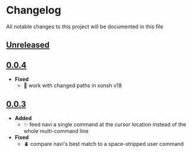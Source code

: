 # Changelog
All notable changes to this project will be documented in this file

[unreleased]: https://github.com/eugenesvk/xontrib-navi/compare/0.0.3...HEAD
## [Unreleased]
<!-- - __Added__ -->
  <!-- + :sparkles:  -->
  <!-- new features -->
<!-- - __Changed__ -->
  <!-- +   -->
  <!-- changes in existing functionality -->
<!-- - __Fixed__ -->
  <!-- + :beetle:  -->
  <!-- bug fixes -->
<!-- - __Deprecated__ -->
  <!-- + :poop:  -->
  <!-- soon-to-be removed features -->
<!-- - __Removed__ -->
  <!-- + :wastebasket:  -->
  <!-- now removed features -->
<!-- - __Security__ -->
  <!-- + :lock:  -->
  <!-- vulnerabilities -->

[0.0.4]: https://github.com/eugenesvk/xontrib-navi/releases/tag/0.0.4
## [0.0.4]
  - __Fixed__
    + 🐞 work with changed paths in xonsh v18

[0.0.3]: https://github.com/eugenesvk/xontrib-navi/releases/tag/0.0.3
## [0.0.3]
  - __Added__
    + :sparkles: feed navi a single command at the cursor location instead of the whole multi-command line
  - __Fixed__
    + :beetle: compare navi's best match to a space-stripped user command
